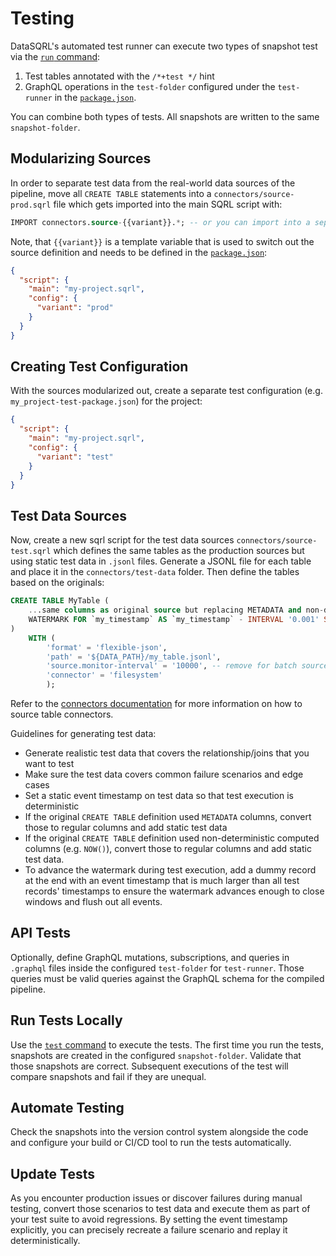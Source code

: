 # Testing

DataSQRL's automated test runner can execute two types of snapshot test via the [`run` command](../compiler#test-command):

1. Test tables annotated with the `/*+test */` hint
2. GraphQL operations in the `test-folder` configured under the `test-runner` in the [`package.json`](../configuration).

You can combine both types of tests. All snapshots are written to the same `snapshot-folder`.

## Modularizing Sources

In order to separate test data from the real-world data sources of the pipeline, move all `CREATE TABLE` statements into a `connectors/source-prod.sqrl` file which gets imported into the main SQRL script with:

```sql
IMPORT connectors.source-{{variant}}.*; -- or you can import into a separate namespace and adjust references
```

Note, that `{{variant}}` is a template variable that is used to switch out the source definition and needs to be defined in the [`package.json`](../configuration):
```json
{
  "script": {
    "main": "my-project.sqrl",                         
    "config": { 
      "variant": "prod"
    }
  }
}
```

## Creating Test Configuration

With the sources modularized out, create a separate test configuration (e.g. `my_project-test-package.json`) for the project:
```json
{
  "script": {
    "main": "my-project.sqrl",                         
    "config": { 
      "variant": "test"
    }
  }
}
```

## Test Data Sources

Now, create a new sqrl script for the test data sources `connectors/source-test.sqrl` which defines the same tables as the production sources but using static test data in `.jsonl` files. Generate a JSONL file for each table and place it in the `connectors/test-data` folder. Then define the tables based on the originals:

```sql
CREATE TABLE MyTable (
    ...same columns as original source but replacing METADATA and non-deterministic columns regular columns and data ...
    WATERMARK FOR `my_timestamp` AS `my_timestamp` - INTERVAL '0.001' SECOND
)
    WITH (
        'format' = 'flexible-json',
        'path' = '${DATA_PATH}/my_table.jsonl',
        'source.monitor-interval' = '10000', -- remove for batch sources
        'connector' = 'filesystem'
        );
```

Refer to the [connectors documentation](../connectors) for more information on how to source table connectors.

Guidelines for generating test data:
* Generate realistic test data that covers the relationship/joins that you want to test
* Make sure the test data covers common failure scenarios and edge cases
* Set a static event timestamp on test data so that test execution is deterministic
* If the original `CREATE TABLE` definition used `METADATA` columns, convert those to regular columns and add static test data
* If the original `CREATE TABLE` definition used non-deterministic computed columns (e.g. `NOW()`), convert those to regular columns and add static test data.
* To advance the watermark during test execution, add a dummy record at the end with an event timestamp that is much larger than all test records' timestamps to ensure the watermark advances enough to close windows and flush out all events. 

## API Tests

Optionally, define GraphQL mutations, subscriptions, and queries in `.graphql` files inside the configured `test-folder` for `test-runner`. Those queries must be valid queries against the GraphQL schema for the compiled pipeline.

## Run Tests Locally

Use the [`test` command](../compiler#test-command) to execute the tests.
The first time you run the tests, snapshots are created in the configured `snapshot-folder`. Validate that those snapshots are correct.
Subsequent executions of the test will compare snapshots and fail if they are unequal.

## Automate Testing

Check the snapshots into the version control system alongside the code and configure your build or CI/CD tool to run the tests automatically.

## Update Tests

As you encounter production issues or discover failures during manual testing, convert those scenarios to test data and execute them as part of your test suite to avoid regressions.
By setting the event timestamp explicitly, you can precisely recreate a failure scenario and replay it deterministically.